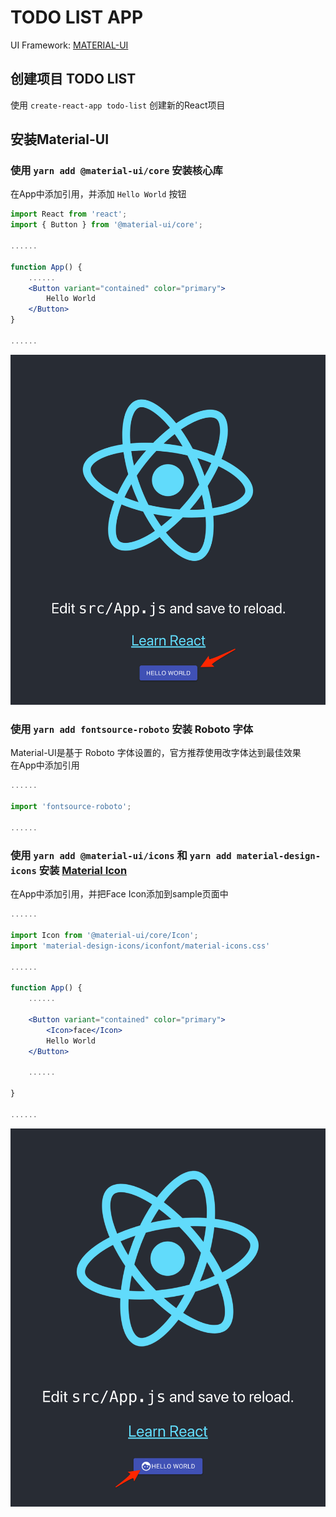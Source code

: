 # TODO LIST APP

UI Framework: [MATERIAL-UI](https://material-ui.com/)

## 创建项目 TODO LIST

使用 `create-react-app todo-list` 创建新的React项目

## 安装Material-UI

### 使用 `yarn add @material-ui/core` 安装核心库

在App中添加引用，并添加 `Hello World` 按钮

``` jsx
import React from 'react';
import { Button } from '@material-ui/core';

......

function App() {
    ......
    <Button variant="contained" color="primary">
        Hello World
    </Button>
}

......

```

![hello-world-button](https://github.com/leedaihung/react-notes/blob/main/02.todo-list/screen-capture/00.hello-world-button.png)

### 使用 `yarn add fontsource-roboto` 安装 Roboto 字体

Material-UI是基于 Roboto 字体设置的，官方推荐使用改字体达到最佳效果  
在App中添加引用

``` jsx
......

import 'fontsource-roboto';

......
```

### 使用 `yarn add @material-ui/icons` 和 `yarn add material-design-icons` 安装 [Material Icon](https://fonts.google.com/icons?selected=Material+Icons)

在App中添加引用，并把Face Icon添加到sample页面中

``` jsx
......

import Icon from '@material-ui/core/Icon';
import 'material-design-icons/iconfont/material-icons.css'

......

function App() {
    ......

    <Button variant="contained" color="primary">
        <Icon>face</Icon>
        Hello World
    </Button>

    ......

}

......
```

![icon-sample](https://github.com/leedaihung/react-notes/blob/main/02.todo-list/screen-capture/01.icon-sample.png)
